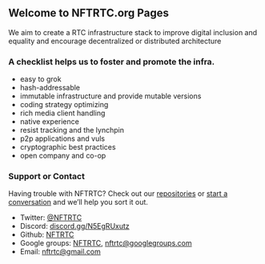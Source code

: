 ## Welcome to NFTRTC.org Pages

We aim to create a RTC infrastructure stack to improve digital inclusion and equality and encourage decentralized or distributed architecture  

### A checklist helps us to foster and promote the infra.
* easy to grok
* hash-addressable
* immutable infrastructure and provide mutable versions 
* coding strategy optimizing
* rich media client handling
* native experience
* resist tracking and the lynchpin
* p2p applications and vuls
* cryptographic best practices
* open company and co-op


### Support or Contact

Having trouble with NFTRTC? Check out our [repositories](https://github.com/NFTRTC/) or [start a conversation](https://groups.google.com/g/nftrtc) and we’ll help you sort it out.


* Twitter: [@NFTRTC](https://twitter.com/nftrtc)
* Discord: [discord.gg/N5EgRUxutz](https://discord.gg/N5EgRUxutz)
* Github: [NFTRTC](https://github.com/NFTRTC)
* Google groups: [NFTRTC](https://groups.google.com/g/nftrtc), [nftrtc@googlegroups.com](mailto:nftrtc@gmail.com)
* Email: [nftrtc@gmail.com](mailto:nftrtc@gmail.com)
